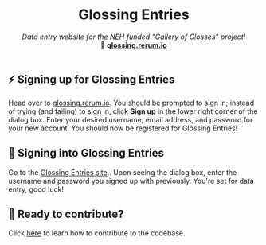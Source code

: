 <div align="center">
<h1>Glossing Entries</h1>
<i>Data entry website for the NEH funded "Gallery of Glosses" project! </i>
<br />
<b>📎 <a href="https://glossing.rerum.io">glossing.rerum.io</a></b>
</div>

<br />
<h2> ⚡ Signing up for Glossing Entries</h2>
<p> Head over to <a href="https://glossing.rerum.io">glossing.rerum.io</a>. You should be prompted to sign in; instead of trying (and failing) to sign in, click <b>Sign up</b> in the lower right corner of the dialog box. Enter your desired username, email address, and password for your new account. You should now be registered for Glossing Entries!</p>
<h2>🔑 Signing into Glossing Entries</h2>
<p>Go to the <a href="https://glossing.rerum.io">Glossing Entries site</a>.. Upon seeing the dialog box, enter the username and password you signed up with previously. You're set for data entry, good luck!</p>
<h2> 🤝 Ready to contribute?</h2>
<p>Click <a href="https://github.com/CenterForDigitalHumanities/glossing-entries/blob/main/CONTRIBUTING.md">here</a> to learn how to contribute to the codebase.</p>
<br />